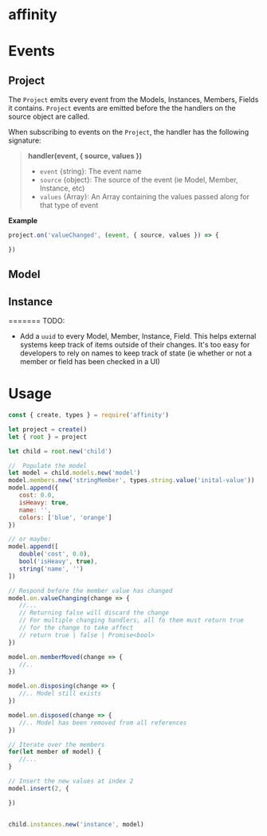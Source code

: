 # affinity

# Events

## Project

The `Project` emits every event from the Models, Instances, Members, Fields it contains. `Project` events are emitted before the the handlers on the source object are called.

When subscribing to events on the `Project`, the handler has the following signature:

> **handler(event, { source, values })**
>
> - `event` {string}: The event name
> - `source` {object}: The source of the event (ie Model, Member, Instance, etc)
> - `values` {Array}: An Array containing the values passed along for that type of event
>

**Example**
```js
project.on('valueChanged', (event, { source, values }) => {

})

```

## Model


## Instance





=======
TODO:
- Add a `uuid` to every Model, Member, Instance, Field. This helps external systems keep track of items outside of their changes. It's too easy for developers to rely on names to keep track of state (ie whether or not a member or field has been checked in a UI)

# Usage

```js
const { create, types } = require('affinity')

let project = create()
let { root } = project

let child = root.new('child')

//  Populate the model
let model = child.models.new('model')
model.members.new('stringMember', types.string.value('inital-value'))
model.append({
   cost: 0.0,
   isHeavy: true,
   name: '',
   colors: ['blue', 'orange']
})

// or maybe:
model.append([
   double('cost', 0.0),
   bool('isHeavy', true),
   string('name', '')
])

// Respond before the member value has changed
model.on.valueChanging(change => {
   //...
   // Returning false will discard the change
   // For multiple changing handlers, all fo them must return true
   // for the change to take affect
   // return true | false | Promise<bool>
})

model.on.memberMoved(change => {
   //..
})

model.on.disposing(change => {
   //.. Model still exists
})

model.on.disposed(change => {
   //.. Model has been removed from all references
})

// Iterate over the members
for(let member of model) {
   //...
}

// Insert the new values at index 2
model.insert(2, {

})


child.instances.new('instance', model)
```